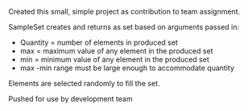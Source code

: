 Created this small, simple project as contribution to team assignment.


SampleSet creates and returns as set based on arguments passed in:
   * Quantity = number of elements in produced set
   * max = maximum value of any element in the produced set
   * min = minimum value of any element in the produced set
   * max -min range must be large enough to accommodate quantity

Elements are selected randomly to fill the set.

Pushed for use by development team